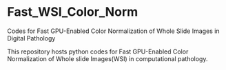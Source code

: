 # Fast_WSI_Color_Norm
Codes for Fast GPU-Enabled Color Normalization of Whole Slide Images in Digital Pathology

This repository hosts python codes for Fast GPU-Enabled Color Normalization of Whole slide Images(WSI) in computational pathology. 
